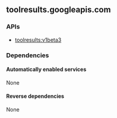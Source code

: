 ## toolresults.googleapis.com

### APIs

* [ toolresults:v1beta3 ]( https://toolresults.googleapis.com/$discovery/rest?version=v1beta3 )

### Dependencies

#### Automatically enabled services

None

#### Reverse dependencies

None
